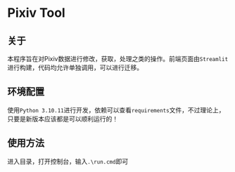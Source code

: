 # Pixiv Tool

## 关于

本程序旨在对Pixiv数据进行修改，获取，处理之类的操作。前端页面由`Streamlit`进行构建，代码均允许单独调用，可以进行迁移。

## 环境配置

使用`Python 3.10.11`进行开发，依赖可以查看`requirements`文件，不过理论上，只要是新版本应该都是可以顺利运行的！

## 使用方法

进入目录，打开控制台，输入`.\run.cmd`即可